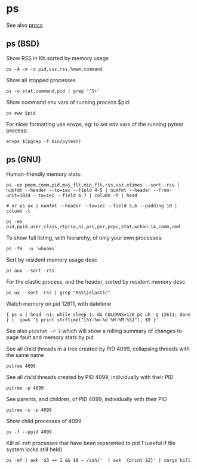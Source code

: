 # ps

See also [procs](procs.md)

## ps (BSD)

Show RSS in Kb sorted by memory usage

```
ps -A -m -o pid,vsz,rss,%mem,command
```

Show all stopped processes

```
ps -o stat,command,pid | grep '^S+'
```

Show command env vars of running process $pid:

```
ps eww $pid
```

For nicer formatting use envps, eg: to set env vars of the running pytest process:

```
envps $(pgrep -f bin/pytest)
```

## ps (GNU)

Human-friendly memory stats:

```
ps -eo pmem,comm,pid,maj_flt,min_flt,rss,vsz,etimes --sort -rss | numfmt --header --to=iec --field 4-5 | numfmt --header --from-unit=1024 --to=iec --field 6-7 | column -t | head

# or ps ux | numfmt --header --to=iec --field 5,6 --padding 10 | column -t
```

```
ps -eo pid,ppid,user,class,rtprio,ni,pri,psr,pcpu,stat,wchan:14,comm,cmd
```

To show full listing, with hierarchy, of only your own processes:

```
ps -fH  -u `whoami`
```

Sort by resident memory usage desc

```
ps aux --sort -rss
```

For the elastic process, and the header, sorted by resident memory desc

```
ps ux --sort -rss | grep "RSS\|elastic"
```

Watch memory on pid 12611, with datetime

```
{ ps u | head -n1; while sleep 1; do COLUMNS=120 ps uh -q 12611; done } |  gawk '{ print strftime("[%Y-%m-%d %H:%M:%S]"), $0 }'
```

See also `pidstat -r 1` which will show a rolling summary of changes to page fault and memory stats by pid

See all child threads in a tree created by PID 4099, collapsing threads with the same name

```
pstree 4099
```

See all child threads created by PID 4099, individually with their PID

```
pstree -p 4099
```

See parents, and children, of PID 4099, individually with their PID

```
pstree -s -p 4099
```

Show child processes of 4099

```
ps -f --ppid 4099
```

Kill all zsh processes that have been reparented to pid 1 (useful if file system locks still held)

```
ps -ef | awk '$3 == 1 && $8 ~ /zsh/'  | awk '{print $2}' | xargs kill
```
